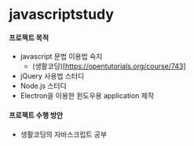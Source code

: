 # javascriptstudy


#### 프로젝트 목적
* javascript 문법 이용법 숙지
    * (생활코딩)[https://opentutorials.org/course/743]
* jQuery 사용법 스터디
* Node.js 스터디
* Electron을 이용한 윈도우용 application 제작

#### 프로젝트 수행 방안
* 생활코딩의 자바스크립트 공부